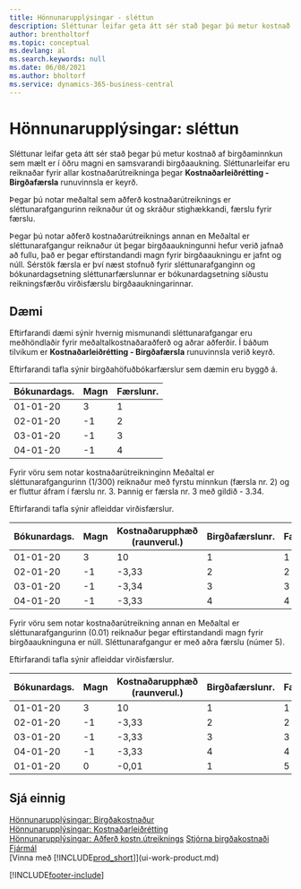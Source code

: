 ```yaml
---
title: Hönnunarupplýsingar - sléttun
description: Sléttunar leifar geta átt sér stað þegar þú metur kostnað af birgðaminnkun sem mældur er í öðru magni en samsvarandi birgðaaukning.
author: brentholtorf
ms.topic: conceptual
ms.devlang: al
ms.search.keywords: null
ms.date: 06/08/2021
ms.author: bholtorf
ms.service: dynamics-365-business-central
---
```

# Hönnunarupplýsingar: sléttun
Sléttunar leifar geta átt sér stað þegar þú metur kostnað af birgðaminnkun sem mælt er í öðru magni en samsvarandi birgðaaukning. Sléttunarleifar eru reiknaðar fyrir allar kostnaðarútreikninga þegar **Kostnaðarleiðrétting - Birgðafærsla** runuvinnsla er keyrð.  

 Þegar þú notar meðaltal sem aðferð kostnaðarútreiknings er sléttunarafgangurinn reiknaður út og skráður stighækkandi, færslu fyrir færslu.  

 Þegar þú notar aðferð kostnaðarútreiknings annan en Meðaltal er sléttunarafgangur reiknaður út þegar birgðaaukningunni hefur verið jafnað að fullu, það er þegar eftirstandandi magn fyrir birgðaaukningu er jafnt og núll. Sérstök færsla er því næst stofnuð fyrir sléttunarafganginn og bókunardagsetning sléttunarfærslunnar er bókunardagsetning síðustu reikningsfærðu virðisfærslu birgðaaukningarinnar.  

## Dæmi  
 Eftirfarandi dæmi sýnir hvernig mismunandi sléttunarafgangar eru meðhöndlaðir fyrir meðaltalkostnaðaraðferð og aðrar aðferðir. Í báðum tilvikum er **Kostnaðarleiðrétting - Birgðafærsla** runuvinnsla verið keyrð.  

 Eftirfarandi tafla sýnir birgðahöfuðbókarfærslur sem dæmin eru byggð á.  

|Bókunardags.|Magn|Færslunr.|  
|------------------|--------------|---------------|  
|01-01-20|3|1|  
|02-01-20|-1|2|  
|03-01-20|-1|3|  
|04-01-20|-1|4|  

 Fyrir vöru sem notar kostnaðarútreikninginn Meðaltal er sléttunarafgangurinn (1/300) reiknaður með fyrstu minnkun (færsla nr. 2) og er fluttur áfram í færslu nr. 3. Þannig er færsla nr. 3 með gildið - 3.34.  

 Eftirfarandi tafla sýnir afleiddar virðisfærslur.  

|Bókunardags.|Magn|Kostnaðarupphæð (raunverul.)|Birgðafærslunr.|Færslunr.|  
|------------------|--------------|----------------------------|---------------------------|---------------|  
|01-01-20|3|10|1|1|  
|02-01-20|-1|-3,33|2|2|  
|03-01-20|-1|-3,34|3|3|  
|04-01-20|-1|-3,33|4|4|  

 Fyrir vöru sem notar kostnaðarútreikning annan en Meðaltal er sléttunarafgangurinn (0.01) reiknaður þegar eftirstandandi magn fyrir birgðaaukninguna er núll. Sléttunarafgangur er með aðra færslu (númer 5).  

 Eftirfarandi tafla sýnir afleiddar virðisfærslur.  

|Bókunardags.|Magn|Kostnaðarupphæð (raunverul.)|Birgðafærslunr.|Færslunr.|  
|------------------|--------------|----------------------------|---------------------------|---------------|  
|01-01-20|3|10|1|1|  
|02-01-20|-1|-3,33|2|2|  
|03-01-20|-1|-3,33|3|3|  
|04-01-20|-1|-3,33|4|4|  
|01-01-20|0|-0,01|1|5|  

## Sjá einnig  
 [Hönnunarupplýsingar: Birgðakostnaður](design-details-inventory-costing.md)   
 [Hönnunarupplýsingar: Kostnaðarleiðrétting](design-details-cost-adjustment.md)   
 [Hönnunarupplýsingar: Aðferð kostn.útreiknings](design-details-costing-methods.md) [Stjórna birgðakostnaði](finance-manage-inventory-costs.md)  
 [Fjármál](finance.md)  
 [Vinna með [!INCLUDE[prod_short](includes/prod_short.md)]](ui-work-product.md)


[!INCLUDE[footer-include](includes/footer-banner.md)]